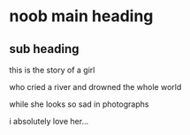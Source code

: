 # noob main heading

## sub heading

this is the story of a girl


who cried a river and drowned the whole world


while she looks so sad in photographs


i absolutely love her...

